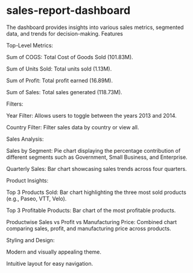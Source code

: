 # sales-report-dashboard
The dashboard provides insights into various sales metrics, segmented data, and trends for decision-making. 
Features

Top-Level Metrics:

Sum of COGS: Total Cost of Goods Sold (101.83M).

Sum of Units Sold: Total units sold (1.13M).

Sum of Profit: Total profit earned (16.89M).

Sum of Sales: Total sales generated (118.73M).

Filters:

Year Filter: Allows users to toggle between the years 2013 and 2014.

Country Filter: Filter sales data by country or view all.

Sales Analysis:

Sales by Segment: Pie chart displaying the percentage contribution of different segments such as Government, Small Business, and Enterprise.

Quarterly Sales: Bar chart showcasing sales trends across four quarters.

Product Insights:

Top 3 Products Sold: Bar chart highlighting the three most sold products (e.g., Paseo, VTT, Velo).

Top 3 Profitable Products: Bar chart of the most profitable products.

Productwise Sales vs Profit vs Manufacturing Price: Combined chart comparing sales, profit, and manufacturing price across products.

Styling and Design:

Modern and visually appealing theme.

Intuitive layout for easy navigation.

